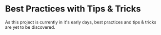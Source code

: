 # Best Practices with Tips & Tricks

As this project is currently in it's early days, best practices and tips & tricks are yet to be discovered.